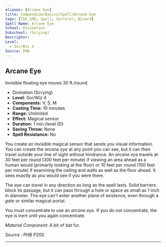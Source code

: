 ```yaml
---
aliases: [Arcane Eye]
title: Compendium/Basics/Spell/Arcane Eye
tags: [35E_SRD, Spell, Sorcerer, Wizard]
Spell Name: Arcane Eye
School: Divination
Subschool: (Scrying)
Descriptor: 
Level:
  - Sor/Wiz 4
Source: PHB
---
```



## Arcane Eye

Invisible floating eye moves 30 ft./round.

*   Divination (Scrying)
*   **Level:** Sor/Wiz 4
*   **Components:** V, S, M
*   **Casting Time:** 10 minutes
*   **Range:** Unlimited
*   **Effect:** Magical sensor
*   **Duration:** 1 min./level (D)
*   **Saving Throw:** None
*   **Spell Resistance:** No

<p>You create an invisible magical sensor that sends you visual information. You can create the <i>arcane eye</i> at any point you can see, but it can then travel outside your line of sight without hindrance. An <i>arcane eye</i> travels at 30 feet per round (300 feet per minute) if viewing an area ahead as a human would (primarily looking at the floor) or 10 feet per round (100 feet per minute) if examining the ceiling and walls as well as the floor ahead. It sees exactly as you would see if you were there.</p><p>The eye can travel in any direction as long as the spell lasts. Solid barriers block its passage, but it can pass through a hole or space as small as 1 inch in diameter. The eye can't enter another plane of existence, even through a <i>gate</i> or similar magical portal.</p><p>You must concentrate to use an <i>arcane eye.</i> If you do not concentrate, the eye is inert until you again concentrate.</p><p><i>Material Component:</i> A bit of bat fur.</p>

Source : PHB P200

---
